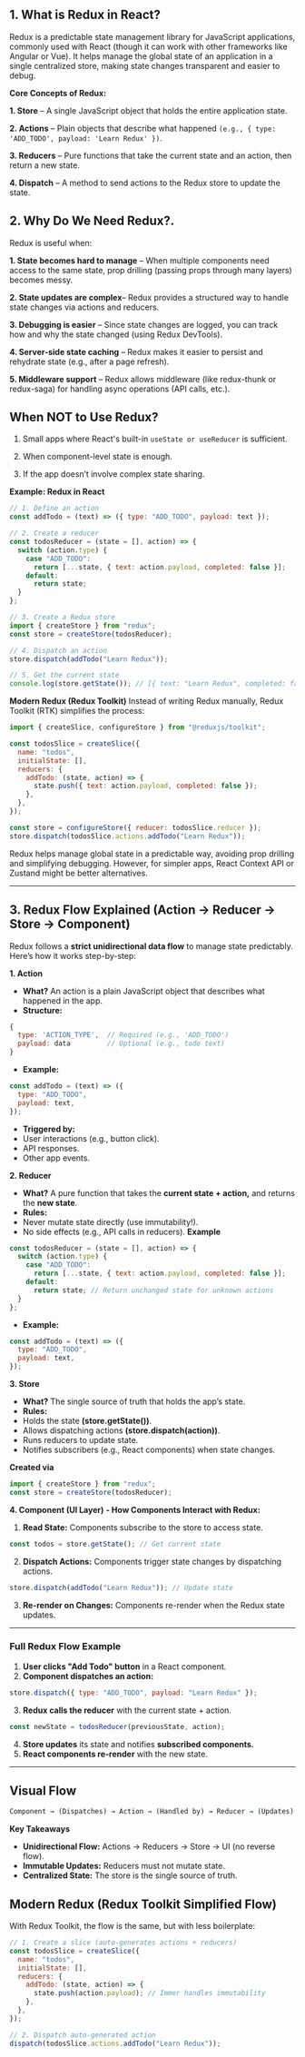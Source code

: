 ## 1. What is Redux in React?

Redux is a predictable state management library for JavaScript applications, commonly used with React (though it can work with other frameworks like Angular or Vue). It helps manage the global state of an application in a single centralized store, making state changes transparent and easier to debug.

**Core Concepts of Redux:**

**1. Store** – A single JavaScript object that holds the entire application state.

**2. Actions** – Plain objects that describe what happened `(e.g., { type: 'ADD_TODO', payload: 'Learn Redux' })`.

**3. Reducers** – Pure functions that take the current state and an action, then return a new state.

**4. Dispatch** – A method to send actions to the Redux store to update the state.

## 2. Why Do We Need Redux?.

Redux is useful when:

**1. State becomes hard to manage** – When multiple components need access to the same state, prop drilling (passing props through many layers) becomes messy.

**2. State updates are complex**– Redux provides a structured way to handle state changes via actions and reducers.

**3. Debugging is easier** – Since state changes are logged, you can track how and why the state changed (using Redux DevTools).

**4. Server-side state caching** – Redux makes it easier to persist and rehydrate state (e.g., after a page refresh).

**5. Middleware support** – Redux allows middleware (like redux-thunk or redux-saga) for handling async operations (API calls, etc.).

## When NOT to Use Redux?

1. Small apps where React's built-in `useState or useReducer` is sufficient.

2. When component-level state is enough.

3. If the app doesn’t involve complex state sharing.

**Example: Redux in React**

```jsx
// 1. Define an action
const addTodo = (text) => ({ type: "ADD_TODO", payload: text });

// 2. Create a reducer
const todosReducer = (state = [], action) => {
  switch (action.type) {
    case "ADD_TODO":
      return [...state, { text: action.payload, completed: false }];
    default:
      return state;
  }
};

// 3. Create a Redux store
import { createStore } from "redux";
const store = createStore(todosReducer);

// 4. Dispatch an action
store.dispatch(addTodo("Learn Redux"));

// 5. Get the current state
console.log(store.getState()); // [{ text: "Learn Redux", completed: false }]
```

**Modern Redux (Redux Toolkit)**
Instead of writing Redux manually, Redux Toolkit (RTK) simplifies the process:

```jsx
import { createSlice, configureStore } from "@reduxjs/toolkit";

const todosSlice = createSlice({
  name: "todos",
  initialState: [],
  reducers: {
    addTodo: (state, action) => {
      state.push({ text: action.payload, completed: false });
    },
  },
});

const store = configureStore({ reducer: todosSlice.reducer });
store.dispatch(todosSlice.actions.addTodo("Learn Redux"));
```

Redux helps manage global state in a predictable way, avoiding prop drilling and simplifying debugging. However, for simpler apps, React Context API or Zustand might be better alternatives.

---

## 3. Redux Flow Explained (Action → Reducer → Store → Component)

Redux follows a **strict unidirectional data flow** to manage state predictably. Here’s how it works step-by-step:

**1. Action**

- **What?** An action is a plain JavaScript object that describes what happened in the app.
- **Structure:**

```jsx
{
  type: 'ACTION_TYPE',  // Required (e.g., 'ADD_TODO')
  payload: data         // Optional (e.g., todo text)
}
```

- **Example:**

```jsx
const addTodo = (text) => ({
  type: "ADD_TODO",
  payload: text,
});
```

- **Triggered by:**
- User interactions (e.g., button click).
- API responses.
- Other app events.

**2. Reducer**

- **What?** A pure function that takes the **current state + action,** and returns the **new state**.
- **Rules:**
- Never mutate state directly (use immutability!).
- No side effects (e.g., API calls in reducers).
  **Example**

```jsx
const todosReducer = (state = [], action) => {
  switch (action.type) {
    case "ADD_TODO":
      return [...state, { text: action.payload, completed: false }];
    default:
      return state; // Return unchanged state for unknown actions
  }
};
```

- **Example:**

```jsx
const addTodo = (text) => ({
  type: "ADD_TODO",
  payload: text,
});
```

**3. Store**

- **What?** The single source of truth that holds the app’s state.
- **Rules:**
- Holds the state **(store.getState())**.
- Allows dispatching actions **(store.dispatch(action))**.
- Runs reducers to update state.
- Notifies subscribers (e.g., React components) when state changes.

**Created via**

```jsx
import { createStore } from "redux";
const store = createStore(todosReducer);
```

**4. Component (UI Layer)**
**- How Components Interact with Redux:**

1. **Read State:** Components subscribe to the store to access state.

```jsx
const todos = store.getState(); // Get current state
```

2. **Dispatch Actions:** Components trigger state changes by dispatching actions.

```jsx
store.dispatch(addTodo("Learn Redux")); // Update state
```

3. **Re-render on Changes:** Components re-render when the Redux state updates.

---

### Full Redux Flow Example

1. **User clicks "Add Todo" button** in a React component.
2. **Component dispatches an action:**

```jsx
store.dispatch({ type: "ADD_TODO", payload: "Learn Redux" });
```

3. **Redux calls the reducer** with the current state + action.

```jsx
const newState = todosReducer(previousState, action);
```

4. **Store updates** its state and notifies **subscribed components.**
5. **React components re-render** with the new state.

---

## Visual Flow

```jsx
Component → (Dispatches) → Action → (Handled by) → Reducer → (Updates) → Store → (Notifies) → Component
```

**Key Takeaways**

- **Unidirectional Flow:** Actions → Reducers → Store → UI (no reverse flow).
- **Immutable Updates:** Reducers must not mutate state.
- **Centralized State:** The store is the single source of truth.

## Modern Redux (Redux Toolkit Simplified Flow)

With Redux Toolkit, the flow is the same, but with less boilerplate:

```jsx
// 1. Create a slice (auto-generates actions + reducers)
const todosSlice = createSlice({
  name: "todos",
  initialState: [],
  reducers: {
    addTodo: (state, action) => {
      state.push(action.payload); // Immer handles immutability
    },
  },
});

// 2. Dispatch auto-generated action
dispatch(todosSlice.actions.addTodo("Learn Redux"));
```
